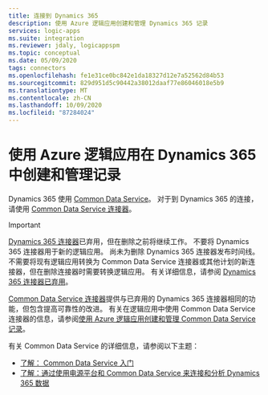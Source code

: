 ```yaml
---
title: 连接到 Dynamics 365
description: 使用 Azure 逻辑应用创建和管理 Dynamics 365 记录
services: logic-apps
ms.suite: integration
ms.reviewer: jdaly, logicappspm
ms.topic: conceptual
ms.date: 05/09/2020
tags: connectors
ms.openlocfilehash: fe1e31ce0bc842e1da18327d12e7a52562d84b53
ms.sourcegitcommit: 829d951d5c90442a38012daaf77e86046018e5b9
ms.translationtype: MT
ms.contentlocale: zh-CN
ms.lasthandoff: 10/09/2020
ms.locfileid: "87284024"
---
```

# <a name="create-and-manage-records-in-dynamics-365-by-using-azure-logic-apps"></a>使用 Azure 逻辑应用在 Dynamics 365 中创建和管理记录

Dynamics 365 使用 [Common Data Service](/powerapps/maker/common-data-service/data-platform-intro)。 对于到 Dynamics 365 的连接，请使用 [Common Data Service 连接器](/connectors/commondataservice/)。

> [!IMPORTANT]
> [Dynamics 365 连接器](/connectors/dynamicscrmonline/)已弃用，但在删除之前将继续工作。 不要将 Dynamics 365 连接器用于新的逻辑应用。 尚未为删除 Dynamics 365 连接器发布时间线。 不需要将现有逻辑应用转换为 Common Data Service 连接器或其他计划的新连接器，但在删除连接器时需要转换逻辑应用。 有关详细信息，请参阅 [Dynamics 365 连接器已弃用](/power-platform/important-changes-coming)。
>
> [Common Data Service 连接器](/connectors/commondataservice/)提供与已弃用的 Dynamics 365 连接器相同的功能，但包含提高可靠性的改进。 有关在逻辑应用中使用 Common Data Service 连接器的信息，请参阅[使用 Azure 逻辑应用创建和管理 Common Data Service 记录](../connectors/connect-common-data-service.md)。

有关 Common Data Service 的详细信息，请参阅以下主题：

* [了解： Common Data Service 入门](/learn/modules/get-started-with-powerapps-common-data-service/)
* [了解：通过使用电源平台和 Common Data Service 来连接和分析 Dynamics 365 数据](/learn/wwl/connect-analyze-dynamics-365-data/)
